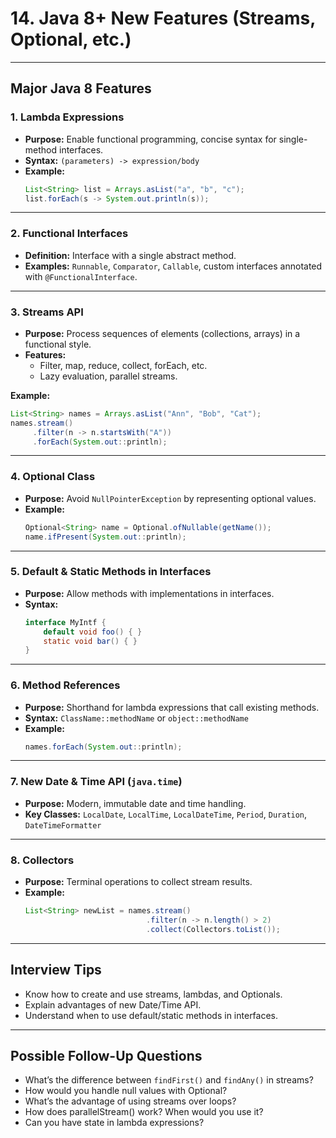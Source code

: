 # 14. Java 8+ New Features (Streams, Optional, etc.)

---

## Major Java 8 Features

### 1. Lambda Expressions

- **Purpose:** Enable functional programming, concise syntax for single-method interfaces.
- **Syntax:** `(parameters) -> expression/body`
- **Example:**
    ```java
    List<String> list = Arrays.asList("a", "b", "c");
    list.forEach(s -> System.out.println(s));
    ```

---

### 2. Functional Interfaces

- **Definition:** Interface with a single abstract method.
- **Examples:** `Runnable`, `Comparator`, `Callable`, custom interfaces annotated with `@FunctionalInterface`.

---

### 3. Streams API

- **Purpose:** Process sequences of elements (collections, arrays) in a functional style.
- **Features:**
  - Filter, map, reduce, collect, forEach, etc.
  - Lazy evaluation, parallel streams.

**Example:**
```java
List<String> names = Arrays.asList("Ann", "Bob", "Cat");
names.stream()
     .filter(n -> n.startsWith("A"))
     .forEach(System.out::println);
```

---

### 4. Optional Class

- **Purpose:** Avoid `NullPointerException` by representing optional values.
- **Example:**
    ```java
    Optional<String> name = Optional.ofNullable(getName());
    name.ifPresent(System.out::println);
    ```

---

### 5. Default & Static Methods in Interfaces

- **Purpose:** Allow methods with implementations in interfaces.
- **Syntax:**
    ```java
    interface MyIntf {
        default void foo() { }
        static void bar() { }
    }
    ```

---

### 6. Method References

- **Purpose:** Shorthand for lambda expressions that call existing methods.
- **Syntax:** `ClassName::methodName` or `object::methodName`
- **Example:**
    ```java
    names.forEach(System.out::println);
    ```

---

### 7. New Date & Time API (`java.time`)

- **Purpose:** Modern, immutable date and time handling.
- **Key Classes:** `LocalDate`, `LocalTime`, `LocalDateTime`, `Period`, `Duration`, `DateTimeFormatter`

---

### 8. Collectors

- **Purpose:** Terminal operations to collect stream results.
- **Example:**
    ```java
    List<String> newList = names.stream()
                               .filter(n -> n.length() > 2)
                               .collect(Collectors.toList());
    ```

---

## Interview Tips

- Know how to create and use streams, lambdas, and Optionals.
- Explain advantages of new Date/Time API.
- Understand when to use default/static methods in interfaces.

---

## Possible Follow-Up Questions

- What’s the difference between `findFirst()` and `findAny()` in streams?
- How would you handle null values with Optional?
- What’s the advantage of using streams over loops?
- How does parallelStream() work? When would you use it?
- Can you have state in lambda expressions?
